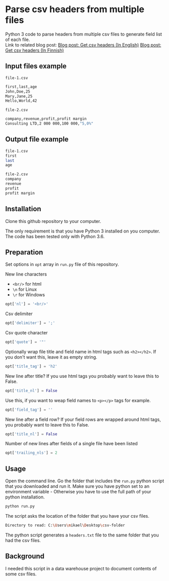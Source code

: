 # Parse csv headers from multiple files

Python 3 code to parse headers from multiple csv files to generate field list of each file.
<br/>
Link to related blog post:
[Blog post: Get csv headers (In English)](https://mikaelahonen.com/en/blog/csv-headers-list-using-python/)
[Blog post: Get csv headers (In Finnish)](https://mikaelahonen.com/fi/blog/csv-tiedostojen-kentat-listaksi-pythonilla/)

## Input files example
`file-1.csv`
```sh
first,last,age
John,Doe,25
Mary,Jane,25
Hello,World,42
```

`file-2.csv`
```sh
company,revenue,profit,profit margin
Consulting LTD,2 000 000,100 000,"5,0%" 
```

## Output file example
```sh
file-1.csv
first
last
age

file-2.csv
company
revenue
profit
profit margin
```

## Installation

Clone this github repository to your computer.

The only requirement is that you have Python 3 installed on you computer. The code has been tested only with Python 3.6.

## Preparation
Set options in `opt` array in `run.py` file of this repository.

New line characters
- `<br/>` for html
- `\n` for Linux
- `\r` for Windows
```python
opt['nl'] = '<br/>'
```
Csv delimiter
```python
opt['delimiter'] = ';'
```
Csv quote character
```python
opt['quote'] = '"'
```
Optionally wrap file title and field name in html tags such as `<h2></h2>`. If you don't want this, leave it as empty string.
```python
opt['title_tag'] = 'h2'
```
New line after title? If you use html tags you probably want to leave this to False.
```python
opt['title_nl'] = False
```
Use this, if you want to weap field names to `<p></p>` tags for example.
```python
opt['field_tag'] = ''
```
New line after a field row? If your field rows are wrapped around html tags, you probably want to leave this to False.
```python
opt['title_nl'] = False
```
Number of new lines after fields of a single file have been listed 
```python
opt['trailing_nls'] = 2
```

## Usage
Open the command line.
Go the folder that includes the `run.py` python script that you downloaded and run it.
Make sure you have python set to an environment variable - Otherwise you have to use the full path of your python installation.
```sh
python run.py
```
The script asks the location of the folder that you have your csv files.
```sh
Directory to read: C:\Users\mikael\Desktop\csv-folder
```

The python script generates a `headers.txt` file to the same folder that you had the csv files.

## Background

I needed this script in a data warehouse project to document contents of some csv files.
